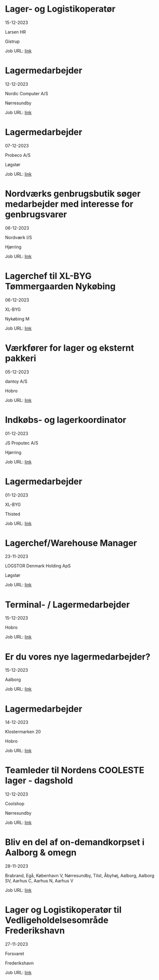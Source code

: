 # Lager- og Logistikoperatør
15-12-2023

Larsen HR

Gistrup

Job URL: [link](https://candidate.hr-manager.net/ApplicationInit.aspx?cid=2279&ProjectId=143642&DepartmentId=18989&MediaId=4614)


# Lagermedarbejder
12-12-2023

Nordic Computer A/S

Nørresundby

Job URL: [link](https://www.jobindex.dk/jobannonce/493806/lagermedarbejder)


# Lagermedarbejder
07-12-2023

Probeco A/S

Løgstør

Job URL: [link](https://www.jobindex.dk/jobannonce/497648/lagermedarbejder)


# Nordværks genbrugsbutik søger medarbejder med interesse for genbrugsvarer
06-12-2023

Nordværk I/S

Hjørring

Job URL: [link](https://candidate.hr-manager.net/ApplicationInit.aspx?cid=2768&ProjectId=143602&DepartmentId=18961&MediaId=4629)


# Lagerchef til XL-BYG Tømmergaarden Nykøbing
06-12-2023

XL-BYG

Nykøbing M

Job URL: [link](https://app.elvium.com/da/positions/24072/job_posting?referer_host=www.jobindex.dk)


# Værkfører for lager og eksternt pakkeri
05-12-2023

dantoy A/S

Hobro

Job URL: [link](https://www.jobindex.dk/jobannonce/497399/vaerkfoerer-for-lager-og-eksternt-pakkeri)


# Indkøbs- og lagerkoordinator
01-12-2023

JS Proputec A/S

Hjørring

Job URL: [link](https://www.jobindex.dk/jobannonce/497102/indkoebs-og-lagerkoordinator)


# Lagermedarbejder
01-12-2023

XL-BYG

Thisted

Job URL: [link](https://app.elvium.com/da/positions/24017/job_posting?referer_host=www.jobindex.dk)


# Lagerchef/Warehouse Manager
23-11-2023

LOGSTOR Denmark Holding ApS

Løgstør

Job URL: [link](https://logstordk.varbi.com/dk/what:job/jobID:590374/)


# Terminal- / Lagermedarbejder
15-12-2023



Hobro

Job URL: [link](https://www.nordjyskejob.dk/resultat/terminal-lagermedarbejder-lja-85179454.aspx?jobId=LJA-85179454&list=SearchResultsJobsIds&index=13&querydesc=SearchJobQueryDescription&viewedfrom=1)


# Er du vores nye lagermedarbejder?
15-12-2023



Aalborg

Job URL: [link](https://www.nordjyskejob.dk/resultat/er-du-vores-nye-lagermedarbejder-lja-85179461.aspx?jobId=LJA-85179461&list=SearchResultsJobsIds&index=2&querydesc=SearchJobQueryDescription&viewedfrom=1)


# Lagermedarbejder
14-12-2023

Klostermarken 20

Hobro

Job URL: [link](https://www.jobindex.dk/jobannonce/r12152984/lagermedarbejder)


# Teamleder til Nordens COOLESTE lager - dagshold
12-12-2023

Coolshop

Nørresundby

Job URL: [link](https://www.jobindex.dk/jobannonce/r12147034/teamleder-til-nordens-cooleste-lager-dagshold)


# Bliv en del af on-demandkorpset i Aalborg & omegn
28-11-2023



Brabrand, Egå, København V, Nørresundby, Tilst, Åbyhøj, Aalborg, Aalborg SV, Aarhus C, Aarhus N, Aarhus V

Job URL: [link](https://mit.moment.dk/jobopslag/vis?no=187183)


# Lager og Logistikoperatør til Vedligeholdelsesområde Frederikshavn
27-11-2023

Forsvaret

Frederikshavn

Job URL: [link](https://karriere.forsvaret.dk/job/opslag/?vacantPositionId=187452&mediaId=4681)


